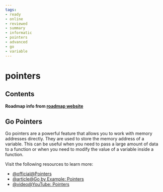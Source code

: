 ```yaml
---
tags:
- ready
- online
- reviewed
- summary
- informatic
- pointers
- advanced
- go
- variable
---
```


# pointers

## Contents

__Roadmap info from [roadmap website](https://roadmap.sh/golang/go-advanced/pointers)__

## Go Pointers

Go pointers are a powerful feature that allows you to work with memory addresses directly. They are used to store the memory address of a variable. This can be useful when you need to pass a large amount of data to a function or when you need to modify the value of a variable inside a function.

Visit the following resources to learn more:

- [@official@Pointers](https://go.dev/tour/moretypes/1)
- [@article@Go by Example: Pointers](https://gobyexample.com/pointers)
- [@video@YouTube: Pointers](https://www.youtube.com/watch?v=a4HcEsJ1hIE)
